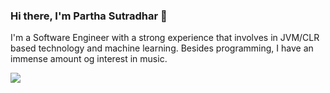 
### Hi there, I'm Partha Sutradhar 👋 

I'm a Software Engineer with a strong experience that involves in JVM/CLR based technology and machine learning.
Besides programming, I have an immense amount og interest in music.

![](https://komarev.com/ghpvc/?username=zaxxio)

